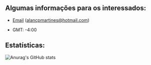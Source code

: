 ## Algumas informações para os interessados:
- [Email](mailto:alancpmartines@hotmail.com) (alancpmartines@hotmail.com)

- GMT: -4:00

## Estatísticas:
![Anurag's GitHub stats](https://github-readme-stats.vercel.app/api?username=alanmartines&theme=github_dark&show_icons=true&locale=pt-br)
